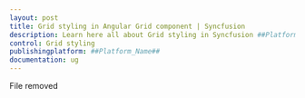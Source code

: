 ```yaml
---
layout: post
title: Grid styling in Angular Grid component | Syncfusion
description: Learn here all about Grid styling in Syncfusion ##Platform_Name## Grid component of Syncfusion Essential JS 2 and more.
control: Grid styling 
publishingplatform: ##Platform_Name##
documentation: ug
---
```


File removed